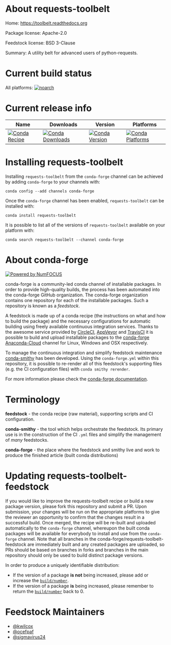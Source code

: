 <!--
# -*- mode: jinja -*-
-->

About requests-toolbelt
=======================

Home: https://toolbelt.readthedocs.org

Package license: Apache-2.0

Feedstock license: BSD 3-Clause

Summary: A utility belt for advanced users of python-requests.



Current build status
====================

All platforms:
[![noarch](https://img.shields.io/circleci/project/github/conda-forge/requests-toolbelt-feedstock/master.svg?label=noarch)](https://circleci.com/gh/conda-forge/requests-toolbelt-feedstock)

Current release info
====================

| Name | Downloads | Version | Platforms |
| --- | --- | --- | --- |
| [![Conda Recipe](https://img.shields.io/badge/recipe-requests--toolbelt-green.svg)](https://anaconda.org/conda-forge/requests-toolbelt) | [![Conda Downloads](https://img.shields.io/conda/dn/conda-forge/requests-toolbelt.svg)](https://anaconda.org/conda-forge/requests-toolbelt) | [![Conda Version](https://img.shields.io/conda/vn/conda-forge/requests-toolbelt.svg)](https://anaconda.org/conda-forge/requests-toolbelt) | [![Conda Platforms](https://img.shields.io/conda/pn/conda-forge/requests-toolbelt.svg)](https://anaconda.org/conda-forge/requests-toolbelt) |

Installing requests-toolbelt
============================

Installing `requests-toolbelt` from the `conda-forge` channel can be achieved by adding `conda-forge` to your channels with:

```
conda config --add channels conda-forge
```

Once the `conda-forge` channel has been enabled, `requests-toolbelt` can be installed with:

```
conda install requests-toolbelt
```

It is possible to list all of the versions of `requests-toolbelt` available on your platform with:

```
conda search requests-toolbelt --channel conda-forge
```


About conda-forge
=================

[![Powered by NumFOCUS](https://img.shields.io/badge/powered%20by-NumFOCUS-orange.svg?style=flat&colorA=E1523D&colorB=007D8A)](http://numfocus.org)

conda-forge is a community-led conda channel of installable packages.
In order to provide high-quality builds, the process has been automated into the
conda-forge GitHub organization. The conda-forge organization contains one repository
for each of the installable packages. Such a repository is known as a *feedstock*.

A feedstock is made up of a conda recipe (the instructions on what and how to build
the package) and the necessary configurations for automatic building using freely
available continuous integration services. Thanks to the awesome service provided by
[CircleCI](https://circleci.com/), [AppVeyor](https://www.appveyor.com/)
and [TravisCI](https://travis-ci.org/) it is possible to build and upload installable
packages to the [conda-forge](https://anaconda.org/conda-forge)
[Anaconda-Cloud](https://anaconda.org/) channel for Linux, Windows and OSX respectively.

To manage the continuous integration and simplify feedstock maintenance
[conda-smithy](https://github.com/conda-forge/conda-smithy) has been developed.
Using the ``conda-forge.yml`` within this repository, it is possible to re-render all of
this feedstock's supporting files (e.g. the CI configuration files) with ``conda smithy rerender``.

For more information please check the [conda-forge documentation](https://conda-forge.org/docs/).

Terminology
===========

**feedstock** - the conda recipe (raw material), supporting scripts and CI configuration.

**conda-smithy** - the tool which helps orchestrate the feedstock.
                   Its primary use is in the construction of the CI ``.yml`` files
                   and simplify the management of *many* feedstocks.

**conda-forge** - the place where the feedstock and smithy live and work to
                  produce the finished article (built conda distributions)


Updating requests-toolbelt-feedstock
====================================

If you would like to improve the requests-toolbelt recipe or build a new
package version, please fork this repository and submit a PR. Upon submission,
your changes will be run on the appropriate platforms to give the reviewer an
opportunity to confirm that the changes result in a successful build. Once
merged, the recipe will be re-built and uploaded automatically to the
`conda-forge` channel, whereupon the built conda packages will be available for
everybody to install and use from the `conda-forge` channel.
Note that all branches in the conda-forge/requests-toolbelt-feedstock are
immediately built and any created packages are uploaded, so PRs should be based
on branches in forks and branches in the main repository should only be used to
build distinct package versions.

In order to produce a uniquely identifiable distribution:
 * If the version of a package **is not** being increased, please add or increase
   the [``build/number``](https://conda.io/docs/user-guide/tasks/build-packages/define-metadata.html#build-number-and-string).
 * If the version of a package **is** being increased, please remember to return
   the [``build/number``](https://conda.io/docs/user-guide/tasks/build-packages/define-metadata.html#build-number-and-string)
   back to 0.

Feedstock Maintainers
=====================

* [@kwilcox](https://github.com/kwilcox/)
* [@ocefpaf](https://github.com/ocefpaf/)
* [@sigmavirus24](https://github.com/sigmavirus24/)

